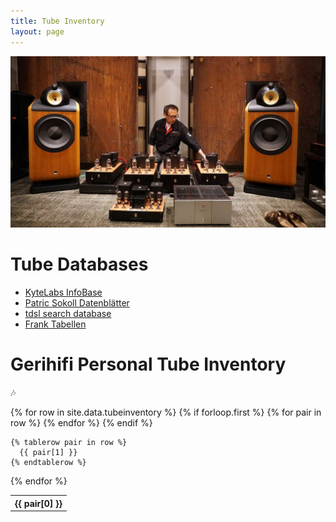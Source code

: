 ```yaml
---
title: Tube Inventory
layout: page
---
```


![Audio Note](/assets/images/audionote-tube.jpg)

# Tube Databases

- [KyteLabs InfoBase](https://www.dl7avf.info/charts/roehren/index.html)
- [Patric Sokoll Datenblätter](https://patric-sokoll.de/R%C3%B6hrenmuseum/Datenbank/Liste%20Hersteller.html)
- [tdsl search database](https://tdsl.duncanamps.com/tubesearch.php)
- [Frank Tabellen](https://frank.pocnet.net/)

# Gerihifi Personal Tube Inventory

:notes:


<table>
  {% for row in site.data.tubeinventory %}
    {% if forloop.first %}
    <tr>
      {% for pair in row %}
        <th>{{ pair[0] }}</th>
      {% endfor %}
    </tr>
    {% endif %}

    {% tablerow pair in row %}
      {{ pair[1] }}
    {% endtablerow %}
  {% endfor %}
</table>